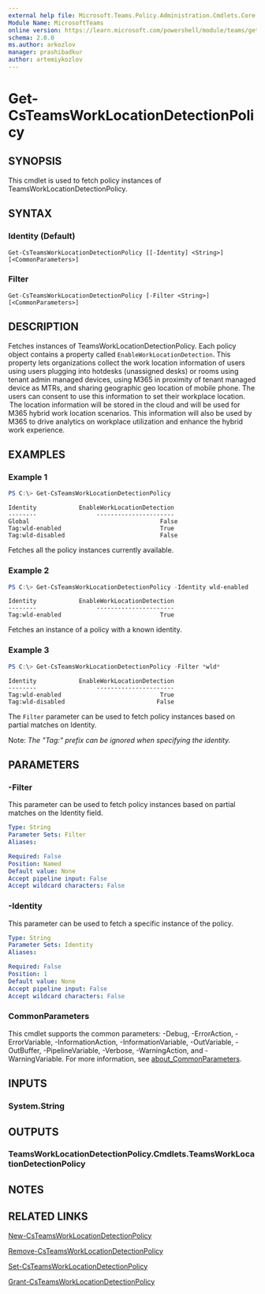 ```yaml
---
external help file: Microsoft.Teams.Policy.Administration.Cmdlets.Core.dll-Help.xml
Module Name: MicrosoftTeams
online version: https://learn.microsoft.com/powershell/module/teams/get-csteamsworklocationdetectionpolicy
schema: 2.0.0
ms.author: arkozlov
manager: prashibadkur
author: artemiykozlov
---
```


# Get-CsTeamsWorkLocationDetectionPolicy

## SYNOPSIS
This cmdlet is used to fetch policy instances of TeamsWorkLocationDetectionPolicy.

## SYNTAX

### Identity (Default)
```
Get-CsTeamsWorkLocationDetectionPolicy [[-Identity] <String>] [<CommonParameters>]
```

### Filter
```
Get-CsTeamsWorkLocationDetectionPolicy [-Filter <String>] [<CommonParameters>]
```

## DESCRIPTION
Fetches instances of TeamsWorkLocationDetectionPolicy. Each policy object contains a property called `EnableWorkLocationDetection`. This property lets organizations collect the work location information of users using users plugging into hotdesks (unassigned desks) or rooms using tenant admin managed devices, using M365 in proximity of tenant managed device as MTRs, and sharing geographic geo location of mobile phone. The users can consent to use this information to set their workplace location.  The location information will be stored in the cloud and will be used for M365 hybrid work location scenarios. This information will also be used by M365 to drive analytics on workplace utilization and enhance the hybrid work experience.

## EXAMPLES

### Example 1
```powershell
PS C:\> Get-CsTeamsWorkLocationDetectionPolicy
```
```output
Identity            EnableWorkLocationDetection                                                                          
--------                 ----------------------                                                                          
Global                                     False
Tag:wld-enabled                            True
Tag:wld-disabled                           False
```
Fetches all the policy instances currently available.

### Example 2
```powershell
PS C:\> Get-CsTeamsWorkLocationDetectionPolicy -Identity wld-enabled
```
```output
Identity            EnableWorkLocationDetection                                                                          
--------                 ----------------------                                                                          
Tag:wld-enabled                            True
```
Fetches an instance of a policy with a known identity.

### Example 3
```powershell
PS C:\> Get-CsTeamsWorkLocationDetectionPolicy -Filter *wld*
```
```output
Identity            EnableWorkLocationDetection                                                                          
--------                 ----------------------                                                                          
Tag:wld-enabled                            True
Tag:wld-disabled                          False
```
The `Filter` parameter can be used to fetch policy instances based on partial matches on Identity.

Note: _The "Tag:" prefix can be ignored when specifying the identity._

## PARAMETERS

### -Filter
This parameter can be used to fetch policy instances based on partial matches on the Identity field.

```yaml
Type: String
Parameter Sets: Filter
Aliases:

Required: False
Position: Named
Default value: None
Accept pipeline input: False
Accept wildcard characters: False
```

### -Identity
This parameter can be used to fetch a specific instance of the policy.

```yaml
Type: String
Parameter Sets: Identity
Aliases:

Required: False
Position: 1
Default value: None
Accept pipeline input: False
Accept wildcard characters: False
```

### CommonParameters
This cmdlet supports the common parameters: -Debug, -ErrorAction, -ErrorVariable, -InformationAction, -InformationVariable, -OutVariable, -OutBuffer, -PipelineVariable, -Verbose, -WarningAction, and -WarningVariable. For more information, see [about_CommonParameters](http://go.microsoft.com/fwlink/?LinkID=113216).

## INPUTS

### System.String

## OUTPUTS

### TeamsWorkLocationDetectionPolicy.Cmdlets.TeamsWorkLocationDetectionPolicy

## NOTES

## RELATED LINKS
[New-CsTeamsWorkLocationDetectionPolicy](New-CsTeamsWorkLocationDetectionPolicy.md)

[Remove-CsTeamsWorkLocationDetectionPolicy](Remove-CsTeamsWorkLocationDetectionPolicy.md)

[Set-CsTeamsWorkLocationDetectionPolicy](Set-CsTeamsWorkLocationDetectionPolicy.md)

[Grant-CsTeamsWorkLocationDetectionPolicy](Grant-CsTeamsWorkLocationDetectionPolicy.md)
